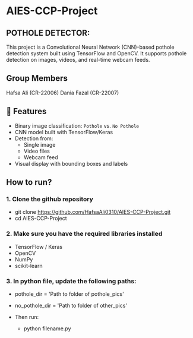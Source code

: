 # AIES-CCP-Project
## POTHOLE DETECTOR:
This project is a Convolutional Neural Network (CNN)-based pothole detection system built using TensorFlow and OpenCV. It supports pothole detection on images, videos, and real-time webcam feeds.

## Group Members
Hafsa Ali (CR-22006)
Dania Fazal (CR-22007)

## 📌 Features
- Binary image classification: `Pothole` vs. `No Pothole`
- CNN model built with TensorFlow/Keras
- Detection from:
  - Single image
  - Video files
  - Webcam feed
- Visual display with bounding boxes and labels

## How to run?
### 1. Clone the github repository
   - git clone https://github.com/HafsaAli0310/AIES-CCP-Project.git
   - cd AIES-CCP-Project
    
### 2. Make sure you have the required libraries installed
   - TensorFlow / Keras
   - OpenCV
   - NumPy
   - scikit-learn

### 3. In python file, update the following paths:
   - pothole_dir = 'Path to folder of pothole_pics'
   - no_pothole_dir = 'Path to folder of other_pics'

   - Then run:
      - python filename.py
